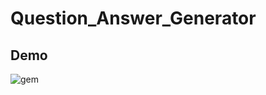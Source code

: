 # Question_Answer_Generator


## Demo

![gem](https://drive.google.com/file/d/1egAeFzKMbFZD4aZ1MChjj8Tjwgk48d_J/view?usp=sharing)
